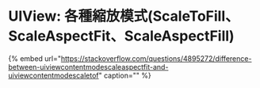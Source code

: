 # UIView: 各種縮放模式\(ScaleToFill、ScaleAspectFit、ScaleAspectFill\)

{% embed url="https://stackoverflow.com/questions/4895272/difference-between-uiviewcontentmodescaleaspectfit-and-uiviewcontentmodescaletof" caption="" %}

